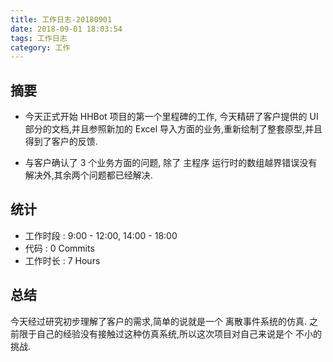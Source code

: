 ```yaml
---
title: 工作日志-20180901
date: 2018-09-01 18:03:54
tags: 工作日志
category: 工作
---
```


## 摘要

* 今天正式开始 HHBot 项目的第一个里程碑的工作, 今天精研了客户提供的 UI 部分的文档,并且参照新加的 Excel 导入方面的业务,重新绘制了整套原型,并且得到了客户的反馈.

* 与客户确认了 3 个业务方面的问题, 除了 主程序 运行时的数组越界错误没有解决外,其余两个问题都已经解决.

## 统计

* 工作时段 : 9:00 - 12:00, 14:00 - 18:00
* 代码 : 0 Commits 
* 工作时长 : 7 Hours

## 总结

今天经过研究初步理解了客户的需求,简单的说就是一个 离散事件系统的仿真.
之前限于自己的经验没有接触过这种仿真系统,所以这次项目对自己来说是个
不小的挑战.